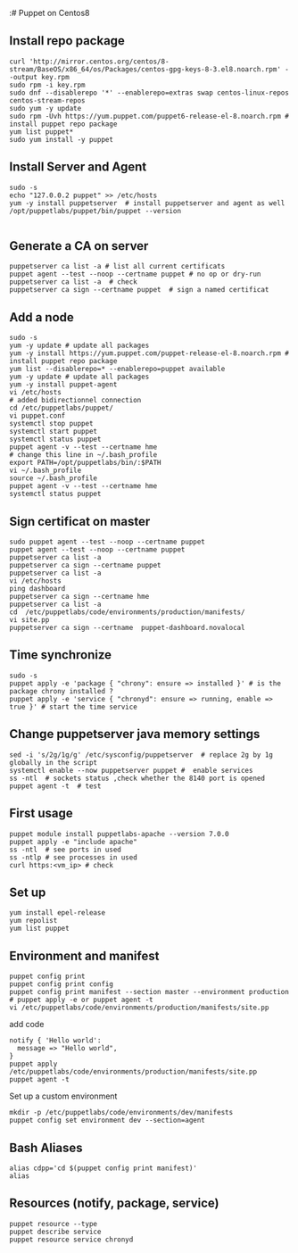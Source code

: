 :# Puppet on Centos8

## Install repo package 
```shell
curl 'http://mirror.centos.org/centos/8-stream/BaseOS/x86_64/os/Packages/centos-gpg-keys-8-3.el8.noarch.rpm' --output key.rpm
sudo rpm -i key.rpm 
sudo dnf --disablerepo '*' --enablerepo=extras swap centos-linux-repos centos-stream-repos
sudo yum -y update
sudo rpm -Uvh https://yum.puppet.com/puppet6-release-el-8.noarch.rpm # install puppet repo package
yum list puppet* 
sudo yum install -y puppet
```

## Install Server and Agent 
```shell
sudo -s
echo "127.0.0.2 puppet" >> /etc/hosts
yum -y install puppetserver  # install puppetserver and agent as well
/opt/puppetlabs/puppet/bin/puppet --version
  
```

## Generate a CA on server  
```shell
puppetserver ca list -a # list all current certificats
puppet agent --test --noop --certname puppet # no op or dry-run
puppetserver ca list -a  # check 
puppetserver ca sign --certname puppet  # sign a named certificat
```
## Add a node
```shell
sudo -s
yum -y update # update all packages
yum -y install https://yum.puppet.com/puppet-release-el-8.noarch.rpm # install puppet repo package
yum list --disablerepo=* --enablerepo=puppet available
yum -y update # update all packages
yum -y install puppet-agent 
vi /etc/hosts
# added bidirectionnel connection
cd /etc/puppetlabs/puppet/
vi puppet.conf 
systemctl stop puppet
systemctl start puppet
systemctl status puppet
puppet agent -v --test --certname hme
# change this line in ~/.bash_profile
export PATH=/opt/puppetlabs/bin/:$PATH
vi ~/.bash_profile 
source ~/.bash_profile 
puppet agent -v --test --certname hme
systemctl status puppet
```

## Sign certificat on master
```shell
sudo puppet agent --test --noop --certname puppet
puppet agent --test --noop --certname puppet
puppetserver ca list -a
puppetserver ca sign --certname puppet
puppetserver ca list -a
vi /etc/hosts
ping dashboard
puppetserver ca sign --certname hme
puppetserver ca list -a
cd  /etc/puppetlabs/code/environments/production/manifests/
vi site.pp
puppetserver ca sign --certname  puppet-dashboard.novalocal
```

## Time synchronize 
```shell
sudo -s
puppet apply -e 'package { "chrony": ensure => installed }' # is the package chrony installed ?  
puppet apply -e 'service { "chronyd": ensure => running, enable => true }' # start the time service 
```

## Change puppetserver java memory settings
```shell
sed -i 's/2g/1g/g' /etc/sysconfig/puppetserver  # replace 2g by 1g globally in the script
systemctl enable --now puppetserver puppet #  enable services 
ss -ntl  # sockets status ,check whether the 8140 port is opened
puppet agent -t  # test
```

## First usage
```shell
puppet module install puppetlabs-apache --version 7.0.0
puppet apply -e "include apache"
ss -ntl  # see ports in used 
ss -ntlp # see processes in used 
curl https:<vm_ip> # check
```

## Set up 
```shell
yum install epel-release
yum repolist
yum list puppet
```

## Environment and manifest 
```shell
puppet config print 
puppet config print config
puppet config print manifest --section master --environment production
# puppet apply -e or puppet agent -t 
vi /etc/puppetlabs/code/environments/production/manifests/site.pp
```
add code   
```puppet
notify { 'Hello world':
  message => "Hello world",
}
puppet apply /etc/puppetlabs/code/environments/production/manifests/site.pp
puppet agent -t
```
Set up a custom environment  
```shell
mkdir -p /etc/puppetlabs/code/environments/dev/manifests 
puppet config set environment dev --section=agent
```

## Bash Aliases
```shell
alias cdpp='cd $(puppet config print manifest)'
alias
```


## Resources (notify, package, service)
```shell
puppet resource --type
puppet describe service
puppet resource service chronyd 
```